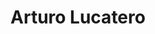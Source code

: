 ---
title: Arturo Lucatero
description: "Senior Program Manager at Microsoft"
image: "/assets/img/team/arturo-lucatero.jpeg"
linkedin: https://www.linkedin.com/in/arturo-lucatero/
categories:
  - patreon-core
---